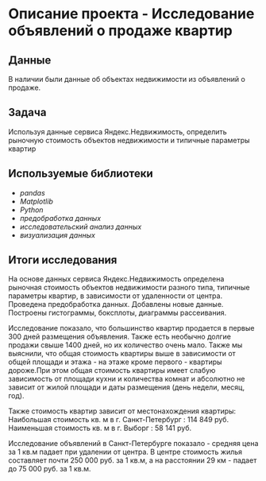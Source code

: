 # Описание проекта - Исследование объявлений о продаже квартир


## Данные

В наличии были данные об объектах недвижимости из объявлений о продаже.

## Задача

Используя данные сервиса Яндекс.Недвижимость, определить рыночную стоимость объектов недвижимости и типичные параметры квартир

## Используемые библиотеки
* *pandas*
* *Matplotlib*
* *Python*
* *предобработка данных*
* *исследовательский анализ данных*
* *визуализация данных*

## Итоги исследования

На основе данных сервиса Яндекс.Недвижимость определена рыночная стоимость
объектов недвижимости разного типа, типичные параметры квартир, в зависимости от
удаленности от центра. Проведена предобработка данных. Добавлены новые данные.
Построены гистограммы, боксплоты, диаграммы рассеивания.

Исследование показало, что большинство квартир продается в первые 300 дней размещения объявления. Также есть необычно долгие продажи свыше 1400 дней, но их количество очень мало. Также мы выяснили, что общая стоимость квартиры выше в зависимости от общей площади и этажа - на этаже кроме первого - квартиры дороже.При этом общая стоимость квартиры имеет слабую зависимость от площади кухни и количества комнат и абсолютно не зависит от жилой площади и даты размещения (день недели, месяц, год).

Также стоимость квартир зависит от местонахождения квартиры: Наибольшая стоимость кв. м в г. Санкт-Петербург : 114 849 руб. Наименьшая стоимость кв. м в г. Выборг : 58 141 руб.

Исследование объявлений в Санкт-Петербурге показало - средняя цена за 1 кв.м падает при удалении от центра. В центре стоимость жилья составляет почти 250 000 руб. за 1 кв.м, а на расстоянии 29 км - падает до 75 000 руб. за 1 кв.м.
